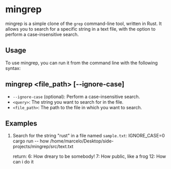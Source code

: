# mingrep

mingrep is a simple clone of the `grep` command-line tool, written in Rust. It allows you to search for a specific string in a text file, with the option to perform a case-insensitive search.

## Usage

To use mingrep, you can run it from the command line with the following syntax:

## mingrep <query> <file_path> [--ignore-case]

- `--ignore-case` (optional): Perform a case-insensitive search.
- `<query>`: The string you want to search for in the file.
- `<file_path>`: The path to the file in which you want to search.

## Examples

1. Search for the string "rust" in a file named `sample.txt`:
    IGNORE_CASE=0 cargo run -- how /home/marcelo/Desktop/side-projects/mingrep/src/text.txt
    
    return:
        6: How dreary to be somebody!
        7: How public, like a frog
        12: How can i do it